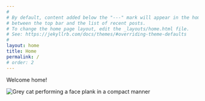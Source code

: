 ```yaml
---
#
# By default, content added below the "---" mark will appear in the home page
# between the top bar and the list of recent posts.
# To change the home page layout, edit the _layouts/home.html file.
# See: https://jekyllrb.com/docs/themes/#overriding-theme-defaults
#
layout: home
title: Home
permalink: /
# order: 2
---
```


Welcome home!

![Grey cat performing a face plank in a compact manner](https://avatars0.githubusercontent.com/u/52936673?s=460&u=9bb1ce4a1eb4740be9c19b511127065d93164c85&v=4)